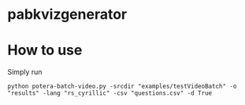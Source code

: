 # pabkvizgenerator


# How to use

Simply run

`python potera-batch-video.py -srcdir "examples/testVideoBatch" -o "results" -lang "rs_cyrillic" -csv "questions.csv" -d True`